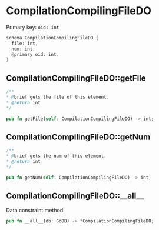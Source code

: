 # CompilationCompilingFileDO

Primary key: `oid: int`

```rust
schema CompilationCompilingFileDO {
  file: int,
  num: int,
  @primary oid: int,
}
```
## CompilationCompilingFileDO::getFile

```java
/**
* @brief gets the file of this element.
* @return int
*/
```
```rust
pub fn getFile(self: CompilationCompilingFileDO) -> int;
```
## CompilationCompilingFileDO::getNum

```java
/**
* @brief gets the num of this element.
* @return int
*/
```
```rust
pub fn getNum(self: CompilationCompilingFileDO) -> int;
```
## CompilationCompilingFileDO::\_\_all\_\_

Data constraint method.

```rust
pub fn __all__(db: GoDB) -> *CompilationCompilingFileDO;
```
